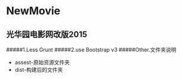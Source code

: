 NewMovie
========

光华园电影网改版2015
--------

#####1.Less Grunt
#####2.use Bootstrap v3
#####Other.文件夹说明
- assest-原始资源文件夹
- dist-构建后的文件夹

